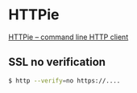 #  HTTPie

[HTTPie – command line HTTP client](https://httpie.org/)

## SSL no verification


```bash
$ http --verify=no https://....
```
